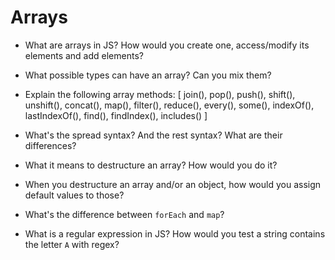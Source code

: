 # Arrays

- What are arrays in JS? How would you create one, access/modify its elements and add elements?

- What possible types can have an array? Can you mix them?

- Explain the following array methods: [ join(), pop(), push(), shift(), unshift(), concat(), map(), filter(), reduce(), every(), some(), indexOf(), lastIndexOf(), find(), findIndex(), includes() ]

- What's the spread syntax? And the rest syntax? What are their differences?

- What it means to destructure an array? How would you do it?

- When you destructure an array and/or an object, how would you assign default values to those?

- What's the difference between `forEach` and `map`?

- What is a regular expression in JS? How would you test a string contains the letter `A` with regex?

